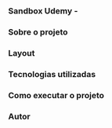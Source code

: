### Sandbox Udemy - 

### Sobre o projeto

### Layout 

### Tecnologias utilizadas

### Como executar o projeto

### Autor
